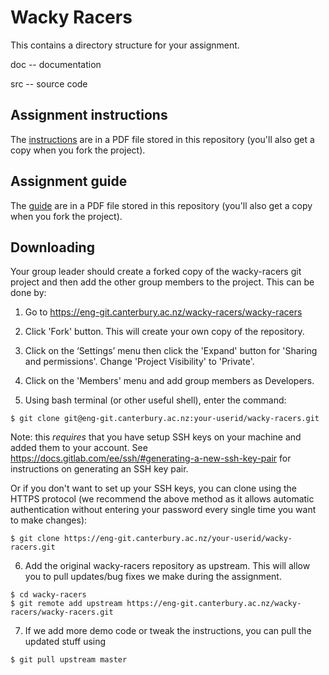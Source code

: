 Wacky Racers
===============

This contains a directory structure for your assignment.

doc -- documentation

src -- source code


Assignment instructions
-----------------------

The [instructions](https://eng-git.canterbury.ac.nz/wacky-racers/wacky-racers/-/raw/master/doc/instructions/instructions.pdf) are in a PDF file stored in this repository (you'll also get a copy when you fork the project).


Assignment guide
----------------

The [guide](https://eng-git.canterbury.ac.nz/wacky-racers/wacky-racers/-/raw/master/doc/guide/instructions.pdf) are in a PDF file stored in this repository (you'll also get a copy when you fork the project).


Downloading
-----------

Your group leader should create a forked copy of the wacky-racers
git project and then add the other group members to the project.  This
can be done by:

1. Go to https://eng-git.canterbury.ac.nz/wacky-racers/wacky-racers

2. Click 'Fork' button.  This will create your own copy of the repository.

3. Click on the ‘Settings’ menu then click the 'Expand' button for
'Sharing and permissions'.  Change 'Project Visibility' to 'Private'.

4. Click on the 'Members' menu and add group members as Developers.

5. Using bash terminal (or other useful shell), enter the command:

```
$ git clone git@eng-git.canterbury.ac.nz:your-userid/wacky-racers.git
```

Note: this *requires* that you have setup SSH keys on your machine and added
them to your account. See
https://docs.gitlab.com/ee/ssh/#generating-a-new-ssh-key-pair for instructions
on generating an SSH key pair.

Or if you don't want to set up your SSH keys, you can clone using the HTTPS
protocol (we recommend the above method as it allows automatic authentication
without entering your password every single time you want to make changes):

```
$ git clone https://eng-git.canterbury.ac.nz/your-userid/wacky-racers.git
```

6. Add the original wacky-racers repository as upstream. This will allow you to
   pull updates/bug fixes we make during the assignment.
```
$ cd wacky-racers
$ git remote add upstream https://eng-git.canterbury.ac.nz/wacky-racers/wacky-racers.git
```

7. If we add more demo code or tweak the instructions, you can pull the updated
   stuff using
```
$ git pull upstream master
```

